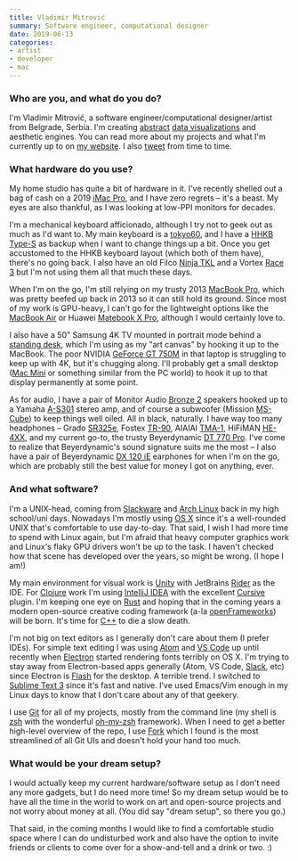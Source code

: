 ```yaml
---
title: Vladimir Mitrović
summary: Software engineer, computational designer
date: 2019-06-13
categories:
- artist 
- developer
- mac
---
```


### Who are you, and what do you do?

I'm Vladimir Mitrović, a software engineer/computational designer/artist from Belgrade, Serbia. I'm creating [abstract](http://brutalism.rs/project/unwelcome-gaze/ "Vladimir's social graph project.") [data visualizations](http://brutalism.rs/project/itinerant/ "Vladimir's experimental weather forecast project.") and aesthetic engines. You can read more about my projects and what I'm currently up to on [my website](http://brutalism.rs/ "Vladimir's website."). I also [tweet](https://twitter.com/pttrn "Vladimir's Twitter account.") from time to time.

### What hardware do you use?

My home studio has quite a bit of hardware in it. I've recently shelled out a bag of cash on a 2019 [iMac Pro][imac-pro], and I have zero regrets – it's a beast. My eyes are also thankful, as I was looking at low-PPI monitors for decades.

I'm a mechanical keyboard afficionado, although I try not to geek out as much as I'd want to. My main keyboard is a [tokyo60][], and I have a [HHKB Type-S][happy-hacking-keyboard-professional-type-s] as backup when I want to change things up a bit. Once you get accustomed to the HHKB keyboard layout (which both of them have), there's no going back. I also have an old Filco [Ninja TKL][ninja-majestouch-2] and a Vortex [Race 3][race-3] but I'm not using them all that much these days.

When I'm on the go, I'm still relying on my trusty 2013 [MacBook Pro][macbook-pro], which was pretty beefed up back in 2013 so it can still hold its ground. Since most of my work is GPU-heavy, I can't go for the lightweight options like the [MacBook Air][macbook-air] or Huawei [Matebook X Pro][matebook-x-pro], although I would certainly love to.

I also have a 50" Samsung 4K TV mounted in portrait mode behind a [standing desk][jaswig], which I'm using as my "art canvas" by hooking it up to the MacBook. The poor NVIDIA [GeForce GT 750M][geforce-gt-750m] in that laptop is struggling to keep up with 4K, but it's chugging along. I'll probably get a small desktop ([Mac Mini][mac-mini] or something similar from the PC world) to hook it up to that display permanently at some point.

As for audio, I have a pair of Monitor Audio [Bronze 2][bronze-2] speakers hooked up to a Yamaha [A-S301][] stereo amp, and of course a subwoofer (Mission [MS-Cube][]) to keep things well oiled. All in black, naturally. I have way too many headphones – Grado [SR325e][], Fostex [TR-90][], AIAIAI [TMA-1][], HiFiMAN [HE-4XX][], and my current go-to, the trusty Beyerdynamic [DT 770 Pro][dt-770-pro]. I've come to realize that Beyerdynamic's sound signature suits me the most – I also have a pair of Beyerdynamic [DX 120 iE][dx-120-ie] earphones for when I'm on the go, which are probably still the best value for money I got on anything, ever.

### And what software?

I'm a UNIX-head, coming from [Slackware][] and [Arch Linux][arch-linux] back in my high school/uni days. Nowadays I'm mostly using [OS X][macos] since it's a well-rounded UNIX that's comfortable to use day-to-day. That said, I wish I had more time to spend with Linux again, but I'm afraid that heavy computer graphics work and Linux's flaky GPU drivers won't be up to the task. I haven't checked how that scene has developed over the years, so might be wrong. (I hope I am!)

My main environment for visual work is [Unity][] with JetBrains [Rider][] as the IDE. For [Clojure][] work I'm using [IntelliJ IDEA][intellij-idea] with the excellent [Cursive][] plugin. I'm keeping one eye on [Rust][] and hoping that in the coming years a modern open-source creative coding framework (a-la [openFrameworks][]) will be born. It's time for [C++][c-plusplus] to die a slow death.

I'm not big on text editors as I generally don't care about them (I prefer IDEs). For simple text editing I was using [Atom][] and [VS Code][visual-studio-code] up until recently when [Electron][] started rendering fonts terribly on OS X. I'm trying to stay away from Electron-based apps generally (Atom, VS Code, [Slack][], etc) since Electron is [Flash][] for the desktop. A terrible trend. I switched to [Sublime Text 3][sublime-text] since it's fast and native. I've used Emacs/Vim enough in my Linux days to know that I don't care about any of that geekery.

I use [Git][] for all of my projects, mostly from the command line (my shell is [zsh][] with the wonderful [oh-my-zsh][] framework). When I need to get a better high-level overview of the repo, I use [Fork][] which I found is the most streamlined of all Git UIs and doesn't hold your hand too much.

### What would be your dream setup?

I would actually keep my current hardware/software setup as I don't need any more gadgets, but I do need more time! So my dream setup would be to have all the time in the world to work on art and open-source projects and not worry about money at all. (You did say "dream setup", so there you go.)

That said, in the coming months I would like to find a comfortable studio space where I can do undisturbed work and also have the option to invite friends or clients to come over for a show-and-tell and a drink or two. :)

[a-s301]: https://europe.yamaha.com/en/products/audio_visual/hifi_components/a-s301/index.html "An amplifier."
[arch-linux]: https://www.archlinux.org/ "A Linux distro."
[atom]: https://atom.io/ "A text editor based on web technology."
[bronze-2]: https://www.monitoraudio.com/en/product-ranges/bronze/bronze-2/ "Speakers."
[c-plusplus]: https://en.wikipedia.org/wiki/C%2B%2B "A compiled programming language."
[clojure]: https://en.wikipedia.org/wiki/Clojure "A dynamic programming language using the Java Virtual Machine."
[cursive]: https://cursive-ide.com/ "A Clojure IDE."
[dt-770-pro]: https://north-america.beyerdynamic.com/shop/hah/headphones-and-headsets/studio-and-stage/studio-headphones/dt-770-pro.html "Closed headphones."
[dx-120-ie]: https://www.whathifi.com/beyerdynamic/dx-120-ie/review "In-ear headphones."
[electron]: http://electron.atom.io/ "A developer tool for building desktop apps with web technology."
[flash]: https://en.wikipedia.org/wiki/Adobe_Flash "A software and animation editor."
[fork]: https://git-fork.com/ "A Git client."
[geforce-gt-750m]: https://www.geforce.com/hardware/notebook-gpus/geforce-gt-750m "A GPU for laptops."
[git]: https://git-scm.com/ "A version control system."
[happy-hacking-keyboard-professional-type-s]: https://hhkeyboard.us/happyhacking/ "A mechanical keyboard."
[he-4xx]: https://drop.com/buy/massdrop-x-hifiman-he4xx-planar-magnetic-headphones#overview "On-ear headphones."
[imac-pro]: https://en.wikipedia.org/wiki/IMac_Pro "An all-in-one workstation."
[intellij-idea]: http://www.jetbrains.com/idea/ "A developer's IDE."
[jaswig]: http://www.jaswig.com/ "A standing desk."
[mac-mini]: https://www.apple.com/mac-mini/ "A small desktop computer."
[macbook-air]: https://www.apple.com/macbook-air/ "A very thin laptop."
[macbook-pro]: https://www.apple.com/macbook-pro/ "A laptop."
[macos]: https://en.wikipedia.org/wiki/MacOS "An operating system for Mac hardware."
[matebook-x-pro]: https://consumer.huawei.com/en/laptops/matebook-x-pro/ "A 13.9 inch PC laptop."
[ms-cube]: http://www.cmy.com.my/shop-online/mission-ms-cube-200w-active-subwoofer/ "A subwoofer."
[ninja-majestouch-2]: https://www.keyboardco.com/keyboard/usa-filco-ninja-majestouch-2-tenkeyless-nkr-tactile-action-keyboard.asp "A mechanical keyboard."
[oh-my-zsh]: https://github.com/robbyrussell/oh-my-zsh "A framework of extensions and themes for the zsh shell."
[openframeworks]: http://openframeworks.cc "A C++ library for creative projects."
[race-3]: http://www.vortexgear.tw/vortex2_2.asp?kind=47&kind2=225&kind3=&kind4=1044 "A mechanical keyboard."
[rider]: https://www.jetbrains.com/rider/ "A .NET IDE."
[rust]: https://www.rust-lang.org/en-US/ "A programming language."
[slack]: https://slack.com/ "A collaboration service."
[slackware]: http://www.slackware.com/ "A Linux distribution."
[sr325e]: http://www.gradolabs.com/headphones/prestige-series/item/5-sr325e "Over-the-ear headphones."
[sublime-text]: http://www.sublimetext.com/ "A coder's text editor."
[tma-1]: https://www.aiaiai.dk/store/headphones/tma-1 "DJ headphones."
[tokyo60]: http://tokyokeyboard.com/tokyo60/ "A mechanical keyboard."
[tr-90]: https://www.fostexinternational.com/docs/products/TR-Series.shtml "On-ear headphones."
[unity]: https://unity3d.com/unity/ "A cross-platform game development tool."
[visual-studio-code]: https://code.visualstudio.com/ "A development IDE."
[zsh]: http://www.zsh.org/ "An interactive shell and scripting language."
